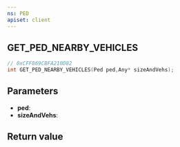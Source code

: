 ```yaml
---
ns: PED
apiset: client
---
```

## GET_PED_NEARBY_VEHICLES

```c
// 0xCFF869CBFA210D82
int GET_PED_NEARBY_VEHICLES(Ped ped,Any* sizeAndVehs);
```


## Parameters
* **ped**:
* **sizeAndVehs**:

## Return value